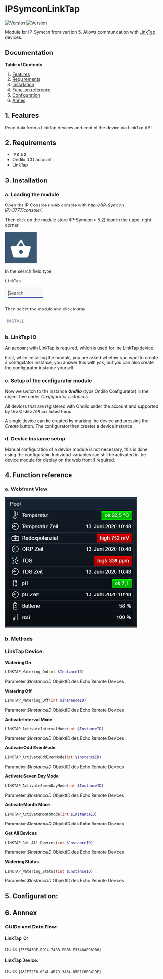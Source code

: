 # IPSymconLinkTap
[![Version](https://img.shields.io/badge/Symcon-PHPModul-red.svg)](https://www.symcon.de/service/dokumentation/entwicklerbereich/sdk-tools/sdk-php/)
[![Version](https://img.shields.io/badge/Symcon%20Version-5.0%20%3E-green.svg)](https://www.symcon.de/forum/threads/37412-IP-Symcon-5-0-%28Testing%29)

Module for IP-Symcon from version 5. Allows communication with [LinkTap](https://www.link-tap.com/) devices.

## Documentation

**Table of Contents**

1. [Features](#1-features)
2. [Requirements](#2-requirements)
3. [Installation](#3-installation)
4. [Function reference](#4-functionreference)
5. [Configuration](#5-configuration)
6. [Annex](#6-annex)

## 1. Features

Read data from a LinkTap devices and control the device via LinkTap API. 
	  
## 2. Requirements

 - IPS 5.2
 - Ondilo ICO account
 - [LinkTap](https://www.link-tap.com/)

## 3. Installation

### a. Loading the module

Open the IP Console's web console with _http://{IP-Symcon IP}:3777/console/_.

Then click on the module store (IP-Symcon > 5.2) icon in the upper right corner.

![Store](img/store_icon.png?raw=true "open store")

In the search field type

```
LinkTap
```  


![Store](img/module_store_search_en.png?raw=true "module search")

Then select the module and click _Install_

![Store](img/install_en.png?raw=true "install")

### b. LinkTap IO
An account with LinkTap is required, which is used for the LinkTap device.

First, when installing the module, you are asked whether you want to create a configutator instance, you answer this with _yes_, but you can also create the configurator instance yourself

### c. Setup of the configurator module

Now we switch to the instance _**Ondilo**_ (type Ondilo Configurator) in the object tree under _Configurator Instances_.

All devices that are registered with Ondilo under the account and supported by the Ondilo API are listed here.

A single device can be created by marking the device and pressing the _Create_ button. The configurator then creates a device instance.

### d. Device instance setup
Manual configuration of a device module is not necessary, this is done using the configurator. Individual variables can still be activated in the device module for display on the web front if required.


## 4. Function reference

### a. Webfront View

![Webfront](img/webfront_ico.png?raw=true "Webfront")  

### b. Methods

### LinkTap Device:
 
**Watering On**
```php
LINKTAP_Watering_On(int $InstanceID)
``` 
Parameter _$InstanceID_ ObjektID des Echo Remote Devices

**Watering Off**
```php
LINKTAP_Watering_Off(int $InstanceID)
``` 
Parameter _$InstanceID_ ObjektID des Echo Remote Devices

**Activate Interval Mode**
```php
LINKTAP_ActivateIntervalMode(int $InstanceID)
``` 
Parameter _$InstanceID_ ObjektID des Echo Remote Devices

**Activate Odd EvenMode**
```php
LINKTAP_ActivateOddEvenMode(int $InstanceID)
``` 
Parameter _$InstanceID_ ObjektID des Echo Remote Devices

**Activate Seven Day Mode**
```php
LINKTAP_ActivateSevenDayMode(int $InstanceID)
``` 
Parameter _$InstanceID_ ObjektID des Echo Remote Devices

**Activate Month Mode**
```php
LINKTAP_ActivateMonthMode(int $InstanceID)
``` 
Parameter _$InstanceID_ ObjektID des Echo Remote Devices

**Get All Devices**
```php
LINKTAP_Get_All_Devices(int $InstanceID)
``` 
Parameter _$InstanceID_ ObjektID des Echo Remote Devices

**Watering Status**
```php
LINKTAP_Watering_Status(int $InstanceID)
``` 
Parameter _$InstanceID_ ObjektID des Echo Remote Devices

## 5. Configuration:




## 6. Annnex

###  GUIDs und Data Flow:

#### LinkTap IO:

GUID: `{F3E543DF-E914-748B-EB0B-E3348AF969B6}` 


#### LinkTap Device:

GUID: `{A3CE72F6-0C41-4B7D-3A3A-05E1C6E94CDE}` 
